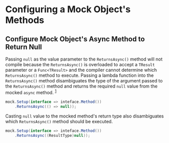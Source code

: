 # Configuring a Mock Object's Methods

## Configure Mock Object's Async Method to Return Null

Passing `null` as the value parameter to the `ReturnsAsync()` method will not compile because the `ReturnsAsync()` is overloaded to accept a `TResult` parameter or a `Func<TResult>` and the compiler cannot determine which `ReturnsAsync()` method to execute.  Passing a lambda function into the `ReturnsAsync()` method disambiguates the type of the argument passed to the `ReturnsAsync()` method and returns the required `null` value from the mocked `async` method. <sup>[1]</sup>

```csharp
mock.Setup(interface => inteface.Method())
    .ReturnsAsync(() => null));
```

Casting `null` value to the mocked method's return type also disambiguates which `ReturnsAsync()` method should be executed.

```csharp
mock.Setup(interface => inteface.Method())
    .ReturnsAsync((ResultType)null));
```

[1]: https://stackoverflow.com/questions/41636077/returnsasyncnull-creates-a-build-error-when-using-moq-for-unit-testing-in-vs15